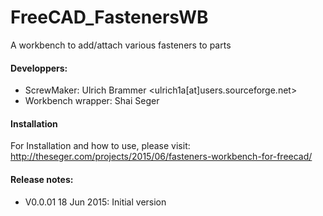 # FreeCAD_FastenersWB
A workbench to add/attach various fasteners to parts  

#### Developpers:
* ScrewMaker: Ulrich Brammer <ulrich1a[at]users.sourceforge.net>
* Workbench wrapper:  Shai Seger

#### Installation
For Installation and how to use, please visit:  
http://theseger.com/projects/2015/06/fasteners-workbench-for-freecad/

#### Release notes:
* V0.0.01  18 Jun 2015:  Initial version

 
